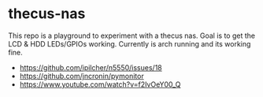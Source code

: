 # thecus-nas
This repo is a playground to experiment with a thecus nas. Goal is to get the LCD &amp; HDD LEDs/GPIOs working. Currently is arch running and its working fine. 


- https://github.com/ipilcher/n5550/issues/18
- https://github.com/jncronin/pymonitor
- https://www.youtube.com/watch?v=f2IvOeY00_Q

